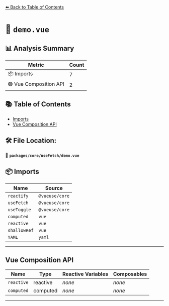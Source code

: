 [⬅️ Back to Table of Contents](../../../index.md)

# 📄 `demo.vue`

## 📊 Analysis Summary

| Metric | Count |
|--------|-------|
| 📦 Imports | 7 |
| 🟢 Vue Composition API | 2 |

## 📚 Table of Contents

- [Imports](#imports)
- [Vue Composition API](#vue-composition-api)

## 🛠️ File Location:
📂 **`packages/core/useFetch/demo.vue`**

## 📦 Imports

| Name | Source |
|------|--------|
| `reactify` | `@vueuse/core` |
| `useFetch` | `@vueuse/core` |
| `useToggle` | `@vueuse/core` |
| `computed` | `vue` |
| `reactive` | `vue` |
| `shallowRef` | `vue` |
| `YAML` | `yaml` |


---

## Vue Composition API

| Name | Type | Reactive Variables | Composables |
|------|------|-------------------|-------------|
| `reactive` | reactive | *none* | *none* |
| `computed` | computed | *none* | *none* |


---